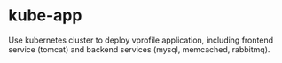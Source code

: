 # kube-app
Use kubernetes cluster to deploy vprofile application, including frontend service (tomcat) and backend services (mysql, memcached, rabbitmq).